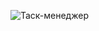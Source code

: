 ![Таск-менеджер](https://user-images.githubusercontent.com/96291048/211695725-515ab0f6-d2b6-49f0-9d9e-3e19bdb6a972.gif)

